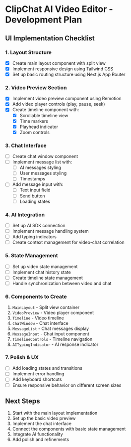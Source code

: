 # ClipChat AI Video Editor - Development Plan

## UI Implementation Checklist

### 1. Layout Structure
- [x] Create main layout component with split view
- [x] Implement responsive design using Tailwind CSS
- [x] Set up basic routing structure using Next.js App Router

### 2. Video Preview Section
- [x] Implement video preview component using Remotion
- [x] Add video player controls (play, pause, seek)
- [x] Create timeline component with:
  - [x] Scrollable timeline view
  - [x] Time markers
  - [x] Playhead indicator
  - [x] Zoom controls

### 3. Chat Interface
- [ ] Create chat window component
- [ ] Implement message list with:
  - [ ] AI messages styling
  - [ ] User messages styling
  - [ ] Timestamps
- [ ] Add message input with:
  - [ ] Text input field
  - [ ] Send button
  - [ ] Loading states

### 4. AI Integration
- [ ] Set up AI SDK connection
- [ ] Implement message handling system
- [ ] Add typing indicators
- [ ] Create context management for video-chat correlation

### 5. State Management
- [ ] Set up video state management
- [ ] Implement chat history state
- [ ] Create timeline state management
- [ ] Handle synchronization between video and chat

### 6. Components to Create
1. `MainLayout` - Split view container
2. `VideoPreview` - Video player component
3. `Timeline` - Video timeline
4. `ChatWindow` - Chat interface
5. `MessageList` - Chat messages display
6. `MessageInput` - Chat input component
7. `TimelineControls` - Timeline navigation
8. `AITypingIndicator` - AI response indicator

### 7. Polish & UX
- [ ] Add loading states and transitions
- [ ] Implement error handling
- [ ] Add keyboard shortcuts
- [ ] Ensure responsive behavior on different screen sizes

## Next Steps
1. Start with the main layout implementation
2. Set up the basic video preview
3. Implement the chat interface
4. Connect the components with basic state management
5. Integrate AI functionality
6. Add polish and refinements
